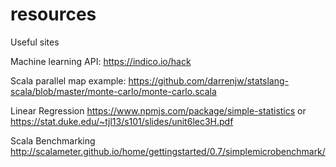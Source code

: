 # resources
Useful sites

Machine learning API:
https://indico.io/hack

Scala parallel map example:
https://github.com/darrenjw/statslang-scala/blob/master/monte-carlo/monte-carlo.scala

Linear Regression
https://www.npmjs.com/package/simple-statistics
or
https://stat.duke.edu/~tjl13/s101/slides/unit6lec3H.pdf

Scala Benchmarking
http://scalameter.github.io/home/gettingstarted/0.7/simplemicrobenchmark/
